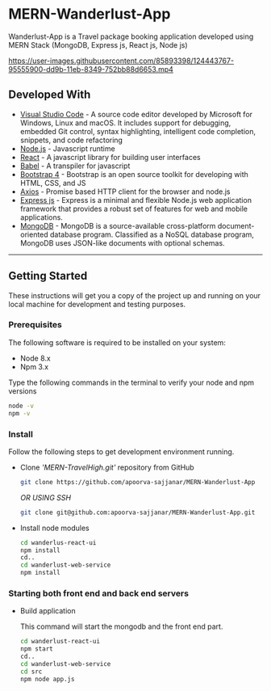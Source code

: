 # MERN-Wanderlust-App

Wanderlust-App is a Travel package booking application developed using MERN Stack (MongoDB, Express js, React js, Node js)

https://user-images.githubusercontent.com/85893398/124443767-95555900-dd9b-11eb-8349-752bb88d6653.mp4

## Developed With

* [Visual Studio Code](https://code.visualstudio.com/) - A source code editor developed by Microsoft for Windows, Linux and macOS. It includes support for debugging, embedded Git control, syntax highlighting, intelligent code completion, snippets, and code refactoring
* [Node.js](https://nodejs.org/en/) - Javascript runtime
* [React](https://reactjs.org/) - A javascript library for building user interfaces
* [Babel](https://babeljs.io/) - A transpiler for javascript
* [Bootstrap 4](https://getbootstrap.com/) - Bootstrap is an open source toolkit for developing with HTML, CSS, and JS
* [Axios](https://github.com/axios/axios) - Promise based HTTP client for the browser and node.js
* [Express js](http://expressjs.com/) - Express is a minimal and flexible Node.js web application framework that provides a robust set of features for web and mobile applications.
* [MongoDB](https://www.mongodb.com/) - MongoDB is a source-available cross-platform document-oriented database program. Classified as a NoSQL database program, MongoDB uses JSON-like documents with optional schemas. 
---
## Getting Started

These instructions will get you a copy of the project up and running on your local machine for development and testing purposes.

### Prerequisites

The following software is required to be installed on your system:

* Node 8.x
* Npm 3.x

Type the following commands in the terminal to verify your node and npm versions

```bash
node -v
npm -v
```

### Install

Follow the following steps to get development environment running.

* Clone _'MERN-TravelHigh.git'_ repository from GitHub

  ```bash
  git clone https://github.com/apoorva-sajjanar/MERN-Wanderlust-App
  ```

   _OR USING SSH_

  ```bash
  git clone git@github.com:apoorva-sajjanar/MERN-Wanderlust-App.git
  ```

* Install node modules

   ```bash
   cd wanderlus-react-ui
   npm install
   cd..
   cd wanderlust-web-service
   npm install
   ```


### Starting both front end and back end servers

* Build application

  This command will start the mongodb and the front end part.

  ```bash
  cd wanderlust-react-ui
  npm start
  cd..
  cd wanderlust-web-service
  cd src
  npm node app.js
  ```


